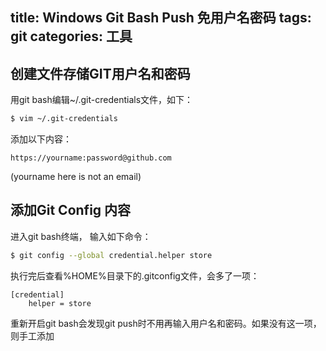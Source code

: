 title: Windows Git Bash Push 免用户名密码
tags: git
categories: 工具
---
## 创建文件存储GIT用户名和密码

用git bash编辑~/.git-credentials文件，如下：

``` bash
$ vim ~/.git-credentials
```
添加以下内容：

    https://yourname:password@github.com

(yourname here is not an email)

## 添加Git Config 内容

进入git bash终端， 输入如下命令：

``` bash
$ git config --global credential.helper store
```

执行完后查看%HOME%目录下的.gitconfig文件，会多了一项：

    [credential]
        helper = store

重新开启git bash会发现git push时不用再输入用户名和密码。如果没有这一项，则手工添加

